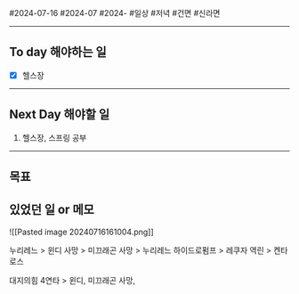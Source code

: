 #2024-07-16 #2024-07 #2024-
#일상 #저녁 #건면 #신라면

---
## To day 해야하는 일
- [x] 헬스장
---
## Next Day 해야할 일
1. 헬스장, 스프링 공부

---

## 목표 


## 있었던 일  or 메모

![[Pasted image 20240716161004.png]]










누리레느 > 윈디 사망 > 미끄래곤 사망 > 누리레느 하이드로펌프 > 레쿠자 역린 > 켄타로스

대지의힘 4연타 > 윈디, 미끄래곤 사망, 
